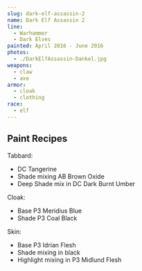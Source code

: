 ```yaml
---
slug: dark-elf-assassin-2
name: Dark Elf Assassin 2
line:
  - Warhammer
  - Dark Elves
painted: April 2016 - June 2016
photos:
  - ./DarkElfAssassin-Dankel.jpg
weapons:
  - claw
  - axe
armor:
  - cloak
  - clothing
race:
  - elf
---
```


## Paint Recipes

Tabbard:

- DC Tangerine
- Shade mixing AB Brown Oxide
- Deep Shade mix in DC Dark Burnt Umber

Cloak:

- Base P3 Meridius Blue
- Shade P3 Coal Black

Skin:

- Base P3 Idrian Flesh
- Shade mixing in black
- Highlight mixing in P3 Midlund Flesh
